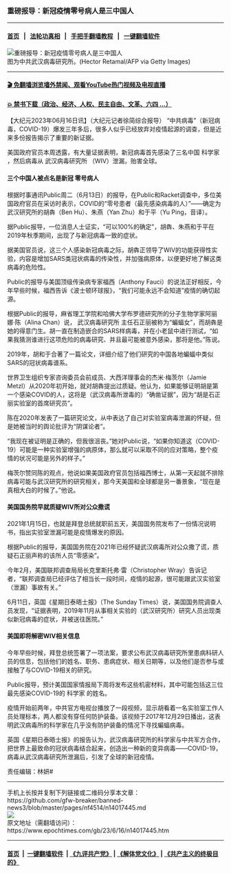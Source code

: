 ### 重磅报导：新冠疫情零号病人是三中国人
------------------------

#### [首页](https://github.com/gfw-breaker/banned-news3/blob/master/README.md) &nbsp;&nbsp;|&nbsp;&nbsp; [法轮功真相](https://github.com/begood0513/basic/blob/master/README.md)  &nbsp;&nbsp;|&nbsp;&nbsp; [手把手翻墙教程](https://github.com/gfw-breaker/guides/wiki)  &nbsp;&nbsp;|&nbsp;&nbsp; [一键翻墙软件](https://github.com/gfw-breaker/nogfw/blob/master/README.md)  



<div><img alt="重磅报导：新冠疫情零号病人是三中国人" class="attachment-djy_600_400 size-djy_600_400 wp-post-image" src="https://i.epochtimes.com/assets/uploads/2022/01/id13541318-GettyImages-1230938483--600x400.jpeg"/>
<div class="caption">
 图为中共武汉病毒研究所。(Hector Retamal/AFP via Getty Images)
</div></div><hr/>

#### [ 🎬  免翻墙浏览墙外禁闻、观看YouTube热门视频及电视直播](https://github.com/gfw-breaker/HelloWorld)

#### [ 💥  禁书下载（政治、经济、人权、民主自由、文革、六四 ...）](https://github.com/gfw-breaker/books/blob/master/README.md)

<div><p>
 【大纪元2023年06月16日讯】（大纪元记者徐简综合报导）
 <span class="s1">
  “中共病毒”（新冠病毒，COVID-19）爆发三年多后，很多人似乎已经放弃对疫情起源的调查，但是近来多份报告揭示了重要的新证据。
 </span>
</p>
<p>
 美国政府官员本周透露，有大量证据表明，新冠病毒首先感染了三名中国
 <ok href="https://www.epochtimes.com/gb/tag/%E7%A7%91%E5%AD%A6%E5%AE%B6.html">
  科学家
 </ok>
 ，然后病毒从
 <ok href="https://www.epochtimes.com/gb/tag/%E6%AD%A6%E6%B1%89%E7%97%85%E6%AF%92%E7%A0%94%E7%A9%B6%E6%89%80.html">
  武汉病毒研究所
 </ok>
 （WIV）泄漏，贻害全球。
</p>
<h4>
 三个中国人被点名是新冠
 <ok href="https://www.epochtimes.com/gb/tag/%E9%9B%B6%E5%8F%B7%E7%97%85%E4%BA%BA.html">
  零号病人
 </ok>
</h4>
<p>
 根据时事通讯Public周二（6月13日）的报导，在Public和Racket调查中，多位美国政府官员在采访时表示，COVID的“零号患者（最先感染病毒的人）”——确定为武汉研究所的胡犇（Ben Hu）、朱燕（Yan Zhu）和于平（Yu Ping，音译）。
</p>
<p>
 据Public报导，一位消息人士证实，“可以100%的确定”，胡犇、朱燕和于平在2019年秋季期间，出现了与新冠病毒一致的症状。
</p>
<p>
 据美国官员说，这三个人感染新冠病毒之际，胡犇正领导了WIV的功能获得性实验，内容是增加SARS类冠状病毒的传染性，并加强病原体，以便更好地了解这类病毒的危险性。
</p>
<p>
 Public的报导与美国顶级传染病专家福西（Anthony Fauci）的说法正好相反，今年早些时候，福西告诉《波士顿环球报》，“我们可能永远不会知道”疫情的确切起源。
</p>
<p>
 根据Public的报导，麻省理工学院和哈佛大学布罗德研究所的分子生物学家阿丽娜‧陈（Alina Chan）说，
 <ok href="https://www.epochtimes.com/gb/tag/%E6%AD%A6%E6%B1%89%E7%97%85%E6%AF%92%E7%A0%94%E7%A9%B6%E6%89%80.html">
  武汉病毒研究所
 </ok>
 主任石正丽被称为“蝙蝠女”，而胡犇是她的得意门生。胡一直在制造嵌合的SARS样病毒，并在小老鼠中进行测试，“如果我猜测谁进行这项危险的病毒研究、并且最可能被意外感染，那将是他。”陈说。
</p>
<p>
 2019年，胡和于合著了一篇论文，详细介绍了他们研究的中国各地蝙蝠中类似SARS的冠状病毒谱系。
</p>
<p>
 世界卫生组织专家咨询委员会前成员、大西洋理事会的杰米‧梅茨尔（Jamie Metzl）从2020年初开始，就对胡犇提出过质疑。他认为，如果能够证明胡是第一个感染COVID的人，这将是（武汉病毒所泄毒的）“确凿证据”，因为“胡是石正丽实验室的首席研究员”。
</p>
<p>
 陈在2020年发表了一篇研究论文，从中表达了自己对实验室病毒泄漏的怀疑，但是她被当时的舆论批评为“阴谋论者”。
</p>
<p>
 “我现在被证明是正确的，但我很沮丧。”她对Public说，“如果你知道这（COVID-19）可能是一种实验室增强的病原体，那么就可以采取不同的应对策略，整个疫情的状况可能是另外的样子。”
</p>
<p>
 梅茨尔赞同陈的观点，他说如果美国政府官员包括福西博士，从第一天起就不排除病毒可能与武汉研究所的研究相关，那今天美国和全球都是另一番景象，“现在是真相大白的时候了。”他说。
</p>
<h4>
 美国国务院早就质疑WIV所对公众撒谎
</h4>
<p>
 2021年1月15日，也就是拜登总统就职前五天，美国国务院发布了一份情况说明书，指出实验室泄漏可能是疫情爆发的原因。
</p>
<p>
 根据Public的报导，美国国务院在2021年已经怀疑武汉病毒所对公众撒了谎，质疑石正丽声称的该所人员“零感染”。
</p>
<p>
 今年2月，美国联邦调查局局长克里斯托弗‧雷（Christopher Wray）告诉记者，“联邦调查局已经评估了相当长一段时间，疫情的起源，很可能跟武汉实验室（泄漏）事故有关。”
</p>
<p>
 6月11日，英国《星期日泰晤士报》（The Sunday Times）说，美国国务院调查人员发现，“证据表明，2019年11月从事相关实验的（武汉研究所）研究人员出现类似新冠病毒的症状，并被送往医院。”
</p>
<h4>
 美国即将解密WIV相关信息
</h4>
<p>
 今年早些时候，拜登总统签署了一项法案，要求公布武汉病毒研究所里患病科研人员的信息，包括他们的姓名、职务、患病症状、相关日期等，以及他们是否参与或接触了与COVID-19相关的研究。
</p>
<p>
 Public报导，预计美国国家情报局下周将发布这些机密材料，其中可能包括这三位最先感染COVID-19的
 <ok href="https://www.epochtimes.com/gb/tag/%E7%A7%91%E5%AD%A6%E5%AE%B6.html">
  科学家
 </ok>
 的姓名。
</p>
<p>
 疫情开始前两年，中共官方电视台播放了一段视频，显示胡看着一名实验室工作人员处理标本，两人都没有穿任何防护装备。该视频于2017年12月29日播出，这表明武汉病毒所的科学家在几乎没有防护装备的情况下寻找蝙蝠病毒。
</p>
<p>
 英国《星期日泰晤士报》的报告认为，武汉病毒研究所的科学家与中共军方合作，把世界上最致命的冠状病毒结合起来，创造出一种新的变异病毒——COVID-19，病毒从武汉病毒研究所泄漏后，引发了全球的新冠疫情。
</p>
<p>
 责任编辑：林妍#
</p>
</div>
<hr/>
手机上长按并复制下列链接或二维码分享本文章：<br/>
https://github.com/gfw-breaker/banned-news3/blob/master/pages/nf4514/n14017445.md <br/>
<a href='https://github.com/gfw-breaker/banned-news3/blob/master/pages/nf4514/n14017445.md'><img src='https://github.com/gfw-breaker/banned-news3/blob/master/pages/nf4514/n14017445.md.png'/></a> <br/>
原文地址（需翻墙访问）：https://www.epochtimes.com/gb/23/6/16/n14017445.htm


------------------------
#### [首页](https://github.com/gfw-breaker/banned-news3/blob/master/README.md) &nbsp;|&nbsp; [一键翻墙软件](https://github.com/gfw-breaker/nogfw/blob/master/README.md) &nbsp;| [《九评共产党》](https://github.com/gfw-breaker/9ping.md/blob/master/README.md#九评之一评共产党是什么) | [《解体党文化》](https://github.com/gfw-breaker/jtdwh.md/blob/master/README.md) | [《共产主义的终极目的》](https://github.com/gfw-breaker/gczydzjmd.md/blob/master/README.md)


<img src='http://gfw-breaker.win/banned-news3/pages/nf4514/n14017445.md' width='0px' height='0px'/>